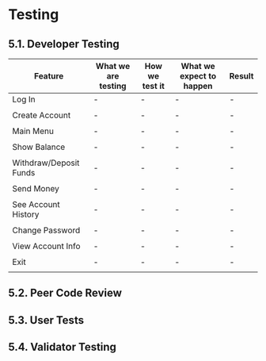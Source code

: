 # Testing
## 5.1. Developer Testing 

| Feature | What we are testing | How we test it | What we expect to happen | Result |
|--|--|--|--|--|
| Log In | - | - | - | -
|  |  |  |  |
| Create Account | - | - | - | -
|  |  |  |  |
| Main Menu | - | - | - | -
|  |  |  |  |
| Show Balance | - | - | - | -
|  |  |  |  |
| Withdraw/Deposit Funds | - | - | - | -
|  |  |  |  |
| Send Money | - | - | - | -
|  |  |  |  |
| See Account History | - | - | - | -
|  |  |  |  |
| Change Password | - | - | - | -
|  |  |  |  |
| View Account Info | - | - | - | -
|  |  |  |  |
| Exit | - | - | - | -
|  |  |  |  |

## 5.2. Peer Code Review

## 5.3. User Tests

## 5.4. Validator Testing
